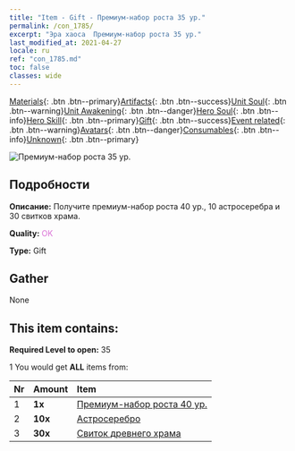 ```yaml
---
title: "Item - Gift - Премиум-набор роста 35 ур."
permalink: /con_1785/
excerpt: "Эра хаоса  Премиум-набор роста 35 ур."
last_modified_at: 2021-04-27
locale: ru
ref: "con_1785.md"
toc: false
classes: wide
---
```

 [Materials](/ItemsRU/){: .btn .btn--primary}[Artifacts](/ItemsRU/Artifacts/){: .btn .btn--success}[Unit Soul](/ItemsRU/UnitSoul/){: .btn .btn--warning}[Unit Awakening](/ItemsRU/UnitAwakening/){: .btn .btn--danger}[Hero Soul](/ItemsRU/HeroSoul/){: .btn .btn--info}[Hero Skill](/ItemsRU/HeroSkill/){: .btn .btn--primary}[Gift](/ItemsRU/Gift/){: .btn .btn--success}[Event related](/ItemsRU/Events/){: .btn .btn--warning}[Avatars](/ItemsRU/Avatars/){: .btn .btn--danger}[Consumables](/ItemsRU/Consumables/){: .btn .btn--info}[Unknown](/ItemsRU/Unknown/){: .btn .btn--primary}

 ![Премиум-набор роста 35 ур.](/images/t/i_907221.png)

## Подробности
 **Описание:** Получите премиум-набор роста 40 ур., 10 астросеребра и 30 свитков храма.

 **Quality:** <span style="color: #DA70D6">OK</span>

 **Type:** Gift

## Gather

  None

## This item contains:

 **Required Level to open:** 35

 1 You would get **ALL** items  from:

  | Nr | Amount |     Item    |
  |:---|:-------|:------------|
  | 1 |  **1x** | [Премиум-набор роста 40 ур.](/ItemsRU/con_1786/) |  | 
  | 2 |  **10x** | [Астросеребро](/ItemsRU/con_969/) |  | 
  | 3 |  **30x** | [Свиток древнего храма](/ItemsRU/con_697/) |  | 
